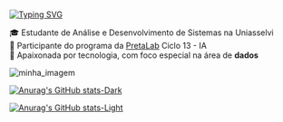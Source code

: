 #
[![Typing SVG](https://readme-typing-svg.demolab.com?font=Fira+Code&duration=3000&pause=1000&color=8784FF&width=435&lines=HI%2C+WELCOME+!+!+!;My+name+is+Jord%C3%A2nia+Gabrielle)](https://git.io/typing-svg)

🎓 Estudante de Análise e Desenvolvimento de Sistemas na Uniasselvi  
🚀 Participante do programa da [PretaLab](https://www.pretalab.com/) Ciclo 13 - IA  
💜 Apaixonada por tecnologia, com foco especial na área de **dados**  


![minha_imagem](C:\Users\peter\Documents\MeusProjetos\JordaniaGabrielle\imagem\projetogithubjordaniagabrielle.png)





[![Anurag's GitHub stats-Dark](https://github-readme-stats.vercel.app/api?username=jordaniagabrielle&show_icons=true&theme=blue_navy#gh-dark-mode-only)](https://github.com/jordaniagabrielle/github-readme-stats#gh-dark-mode-only)

[![Anurag's GitHub stats-Light](https://github-readme-stats.vercel.app/api?username=jordaniagabrielle&show_icons=true&theme=default#gh-light-mode-only)](https://github.com/jordaniagabrielle/github-readme-stats#gh-light-mode-only)
